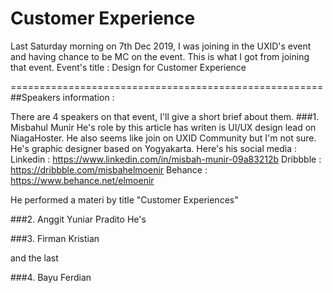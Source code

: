 # Customer Experience

Last Saturday morning on 7th Dec 2019, I was joining in the UXID's event and having chance to be MC on the event.
This is what I got from joining that event. Event's title : Design for Customer Experience

======================================================
##Speakers information :

There are 4 speakers on that event, I'll give a short brief about them.
###1. Misbahul Munir
He's role by this article has writen is UI/UX design lead on NiagaHoster. He also seems like join on UXID Community but I'm not sure. He's graphic designer based on Yogyakarta.
Here's his social media :
Linkedin : https://www.linkedin.com/in/misbah-munir-09a83212b
Dribbble : https://dribbble.com/misbahelmoenir
Behance : https://www.behance.net/elmoenir

He performed a materi by title "Customer Experiences"

###2. Anggit Yuniar Pradito
He's 

###3. Firman Kristian

and the last

###4. Bayu Ferdian
